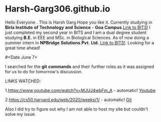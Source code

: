 # Harsh-Garg306.github.io
Hello Everyone . This is Harsh Garg.Hope you like it.
Currently studying in **Birla** **Institute** **of** **Technology** **and** **Science** - **Goa** **Campus**.[Link to BITS!](https://www.bits-pilani.ac.in/goa/) 
I just completed my second year in BITS and I am a dual degree student studying **B.E.** in EEE and MSc. in Biological Sciences. As of now doing a summer intern in **NPBridge** **Solutions** **Pvt.** **Ltd.** [Link to BITS!](https://www.npbridge.com/).  Looking for a great time ahead!

#<Date June 7>

I searched for the **git** **commands** and their further roles as it was assigned for us to do for tomorrow's discussion.

LINKS WATCHED:

1.https://www.youtube.com/watch?v=MJUJ4wbFm_A - automatic!
[Youtube](https://www.youtube.com/watch?v=MJUJ4wbFm_A)

2.https://cs50.harvard.edu/web/2020/weeks/1/ - automatic!
[Git](https://cs50.harvard.edu/web/2020/weeks/1/)

Also I did try to figure out why I am not able to host my site but couldn't solve my issue.

